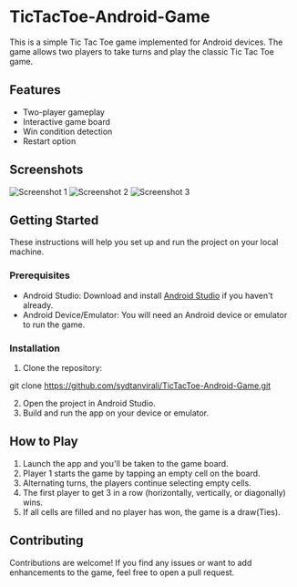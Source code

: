 # TicTacToe-Android-Game
This is a simple Tic Tac Toe game implemented for Android devices. The game allows two players to take turns and play the classic Tic Tac Toe game.
## Features
- Two-player gameplay
- Interactive game board
- Win condition detection
- Restart option
## Screenshots
![Screenshot 1](app/sampledata/Screenshot_2023-08-24-15-39-42-750_com.example.tictactoe.jpg)
![Screenshot 2](app/sampledata/Screenshot_2023-08-24-15-40-01-910_com.example.tictactoe.jpg)
![Screenshot 3](app/sampledata/Screenshot_2023-08-24-15-40-29-572_com.example.tictactoe.jpg)
## Getting Started
These instructions will help you set up and run the project on your local machine.
### Prerequisites
- Android Studio: Download and install [Android Studio](https://developer.android.com/studio) if you haven't already.
- Android Device/Emulator: You will need an Android device or emulator to run the game.
### Installation
1. Clone the repository:

git clone https://github.com/sydtanvirali/TicTacToe-Android-Game.git

2. Open the project in Android Studio.
3. Build and run the app on your device or emulator.
## How to Play
1. Launch the app and you'll be taken to the game board.
2. Player 1 starts the game by tapping an empty cell on the board.
3. Alternating turns, the players continue selecting empty cells.
4. The first player to get 3 in a row (horizontally, vertically, or diagonally) wins.
5. If all cells are filled and no player has won, the game is a draw(Ties).
## Contributing
Contributions are welcome! If you find any issues or want to add enhancements to the game, feel free to open a pull request.
